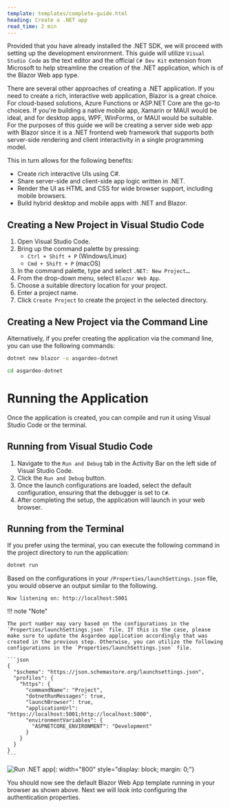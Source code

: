 ```yaml
---
template: templates/complete-guide.html
heading: Create a .NET app
read_time: 2 min
---
```


Provided that you have already installed the .NET SDK, we will proceed with setting up the development environment. This guide will utilize `Visual Studio Code` as the text editor and the official `C# Dev Kit` extension from Microsoft to help streamline the creation of the .NET application, which is of the Blazor Web app type.

There are several other approaches of creating a .NET application. If you need to create a rich, interactive web application, Blazor is a great choice. For cloud-based solutions, Azure Functions or ASP.NET Core are the go-to choices. If you're building a native mobile app, Xamarin or MAUI would be ideal, and for desktop apps, WPF, WinForms, or MAUI would be suitable. For the purposes of this guide we will be creating a server side web app with Blazor since it is a .NET frontend web framework that supports both server-side rendering and client interactivity in a single programming model.

This in turn allows for the following benefits:

- Create rich interactive UIs using C#.
- Share server-side and client-side app logic written in .NET.
- Render the UI as HTML and CSS for wide browser support, including mobile browsers.
- Build hybrid desktop and mobile apps with .NET and Blazor.


## Creating a New Project in Visual Studio Code

1. Open Visual Studio Code.
2. Bring up the command palette by pressing:
    - `Ctrl + Shift + P` (Windows/Linux)
    - `Cmd + Shift + P` (macOS)
3. In the command palette, type and select `.NET: New Project…`.
4. From the drop-down menu, select `Blazor Web App`.
5. Choose a suitable directory location for your project.
6. Enter a project name.
7. Click `Create Project` to create the project in the selected directory.

## Creating a New Project via the Command Line

Alternatively, if you prefer creating the application via the command line, you can use the following commands:

```bash
dotnet new blazor -o asgardeo-dotnet
```

```bash
cd asgardeo-dotnet
```

# Running the Application

Once the application is created, you can compile and run it using Visual Studio Code or the terminal.

## Running from Visual Studio Code

1. Navigate to the `Run and Debug` tab in the Activity Bar on the left side of Visual Studio Code.
2. Click the `Run and Debug` button.
3. Once the launch configurations are loaded, select the default configuration, ensuring that the debugger is set to `C#`.
4. After completing the setup, the application will launch in your web browser.

## Running from the Terminal

If you prefer using the terminal, you can execute the following command in the project directory to run the application:

```bash
dotnet run
```

Based on the configurations in your `/Properties/launchSettings.json` file, you would observe an output similar to the following.

`
Now listening on: http://localhost:5001
`

!!! note "Note"

    The port number may vary based on the configurations in the `Properties/launchSettings.json` file. If this is the case, please make sure to update the Asgardeo application accordingly that was created in the previous step. Otherwise, you can utilize the following configurations in the `Properties/launchSettings.json` file.

    ```json
    {
      "$schema": "https://json.schemastore.org/launchsettings.json",
      "profiles": {
        "https": {
          "commandName": "Project",
          "dotnetRunMessages": true,
          "launchBrowser": true,
          "applicationUrl": "https://localhost:5001;http://localhost:5000",
          "environmentVariables": {
            "ASPNETCORE_ENVIRONMENT": "Development"
          }
        }
      }
    }
    ```
![Run .NET app]({{base_path}}/complete-guides/dotnet/assets/img/image5.png){: width="800" style="display: block; margin: 0;"}

You should now see the default Blazor Web App template running in your browser as shown above. Next we will look into configuring the authentication properties.
